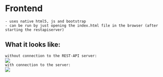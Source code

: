 # Frontend

```
- uses native html5, js and bootstrap
- can be run by just opening the index.html file in the browser (after starting the restapiserver)
```

## What it looks like:

`without connection to the REST-API server:`
<br>
<img style="border: grey; border-radius: 1px;" src="https://cdn.discordapp.com/attachments/638844015084568597/745674192107601920/unknown.png">
<br>
`with connection to the server:`
<br>
<img style="border: grey; border-radius: 1px;" src="https://cdn.discordapp.com/attachments/638844015084568597/745674550812868750/unknown.png">
